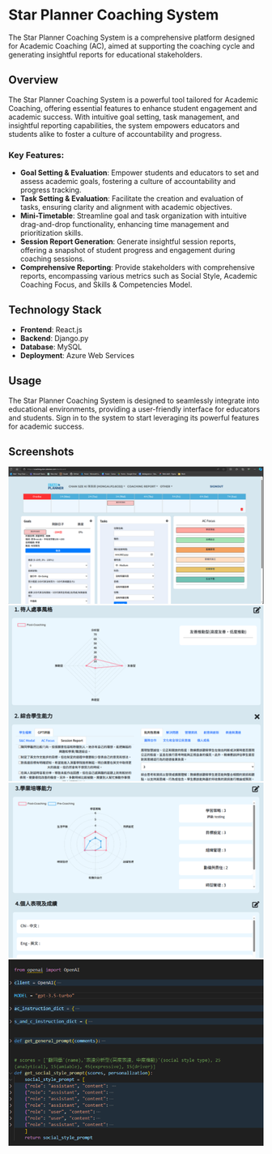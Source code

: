 # Star Planner Coaching System

The Star Planner Coaching System is a comprehensive platform designed for Academic Coaching (AC), aimed at supporting the coaching cycle and generating insightful reports for educational stakeholders.

## Overview

The Star Planner Coaching System is a powerful tool tailored for Academic Coaching, offering essential features to enhance student engagement and academic success. With intuitive goal setting, task management, and insightful reporting capabilities, the system empowers educators and students alike to foster a culture of accountability and progress.

### Key Features:

- **Goal Setting & Evaluation**: Empower students and educators to set and assess academic goals, fostering a culture of accountability and progress tracking.
- **Task Setting & Evaluation**: Facilitate the creation and evaluation of tasks, ensuring clarity and alignment with academic objectives.
- **Mini-Timetable**: Streamline goal and task organization with intuitive drag-and-drop functionality, enhancing time management and prioritization skills.
- **Session Report Generation**: Generate insightful session reports, offering a snapshot of student progress and engagement during coaching sessions.
- **Comprehensive Reporting**: Provide stakeholders with comprehensive reports, encompassing various metrics such as Social Style, Academic Coaching Focus, and Skills & Competencies Model.

## Technology Stack

- **Frontend**: React.js
- **Backend**: Django.py
- **Database**: MySQL
- **Deployment**: Azure Web Services

## Usage

The Star Planner Coaching System is designed to seamlessly integrate into educational environments, providing a user-friendly interface for educators and students. Sign in to the system to start leveraging its powerful features for academic success.

## Screenshots

![Dashboard](./screenshots/dashboard.png)
![Final Report 1](./screenshots/final-report-1.png)
![Final Report 2](./screenshots/final-report-2.png)
![GPT Code](./screenshots/gpt-code.png)